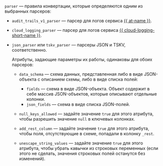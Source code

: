 `parser` — правила конвертации, которые определяются одним из выбранных парсеров:

* `audit_trails_v1_parser` — парсер для логов сервиса [{{ at-name }}](../../../../../audit-trails/).
* `cloud_logging_parser` — парсер для логов сервиса [{{ cloud-logging-short-name }}](../../../../../logging/).
* `json_parser` или `tskv_parser` — парсеры JSON и TSKV, соответственно.

    Атрибуты, задающие параметры их работы, одинаковы для обоих парсеров:

    * `data_schema` — схема данных, представленная либо в виде JSON-объекта с описанием схемы, либо в виде списка полей:

        * `fields` — схема в виде JSON-объекта. Объект содержит в себе массив JSON-объектов, которые описывают отдельные колонки.
        * `json_fields` — схема в виде списка JSON-полей.

    * `null_keys_allowed` — задайте значение `true` для этого атрибута, чтобы разрешить значение `null` в ключевых колонках.
    * `add_rest_column` — задайте значение `true` для этого атрибута, чтобы поля, отсутствующие в схеме, попадали в колонку `_rest`.
    * `unescape_string_values` — задайте значение `true` для этого атрибута, чтобы убрать кавычки из строковых переменных (если этого не сделать, значения строковых полей останутся без изменений).

